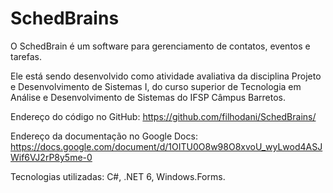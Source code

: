 # SchedBrains

O SchedBrain é um software para gerenciamento de contatos, eventos e tarefas.


Ele está sendo desenvolvido como atividade avaliativa da disciplina Projeto e Desenvolvimento de Sistemas I, do curso superior de Tecnologia em Análise e Desenvolvimento de Sistemas do IFSP Câmpus Barretos.


Endereço do código no GitHub: https://github.com/filhodani/SchedBrains/

Endereço da documentação no Google Docs: https://docs.google.com/document/d/1OITU0O8w98O8xvoU_wyLwod4ASJWif6VJ2rP8y5me-0


Tecnologias utilizadas: C#, .NET 6, Windows.Forms.

